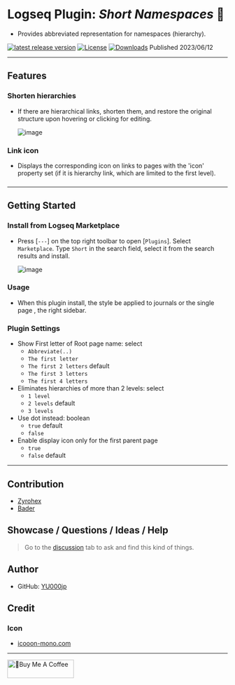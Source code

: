 # Logseq Plugin: *Short Namespaces* 🍰

- Provides abbreviated representation for namespaces (hierarchy).

[![latest release version](https://img.shields.io/github/v/release/YU000jp/logseq-plugin-short-namespaces)](https://github.com/YU000jp/logseq-plugin-short-namespaces/releases)
[![License](https://img.shields.io/github/license/YU000jp/logseq-plugin-short-namespaces?color=blue)](https://github.com/YU000jp/logseq-plugin-short-namespaces/LICENSE)
[![Downloads](https://img.shields.io/github/downloads/YU000jp/logseq-plugin-short-namespaces/total.svg)](https://github.com/YU000jp/logseq-plugin-short-namespaces/releases)
 Published 2023/06/12

---

## Features

### Shorten hierarchies

- If there are hierarchical links, shorten them, and restore the original structure upon hovering or clicking for editing.

  ![image](https://github.com/YU000jp/logseq-plugin-short-namespaces/assets/111847207/f2a7aae1-fc7f-4857-9f7a-af1cdd0b2191)

### Link icon

- Displays the corresponding icon on links to pages with the 'icon' property set (if it is hierarchy link, which are limited to the first level).

###

---

## Getting Started

### Install from Logseq Marketplace

- Press [`---`] on the top right toolbar to open [`Plugins`]. Select `Marketplace`. Type `Short` in the search field, select it from the search results and install.

   ![image](https://github.com/YU000jp/logseq-plugin-short-namespaces/assets/111847207/c2782452-9254-4cda-9604-5283de136da2)

### Usage

- When this plugin install, the style be applied to journals or the single page , the right sidebar.

### Plugin Settings

- Show First letter of Root page name: select
  - `Abbreviate(..)`
  - `The first letter`
  - `The first 2 letters` default
  - `The first 3 letters`
  - `The first 4 letters`
- Eliminates hierarchies of more than 2 levels: select
  - `1 level`
  - `2 levels` default
  - `3 levels`
- Use dot instead: boolean
  - `true` default
  - `false`
- Enable display icon only for the first parent page
  - `true`
  - `false` default 

---

## Contribution

- [Zyrohex](https://gist.github.com/Zyrohex/9782b737f8f7f7bca7b6cc7e7868d793)
- [Bader](https://discord.com/channels/725182569297215569/896368413243494430/1116515366508711996)

## Showcase / Questions / Ideas / Help

> Go to the [discussion](https://github.com/YU000jp/logseq-plugin-short-namespaces/discussions) tab to ask and find this kind of things.

## Author

- GitHub: [YU000jp](https://github.com/YU000jp)

## Credit

### Icon

- [icooon-mono.com](https://icooon-mono.com/12668-%e3%82%b1%e3%83%bc%e3%82%ad%e3%81%ae%e3%82%a2%e3%82%a4%e3%82%b3%e3%83%b33/)

---

<a href="https://www.buymeacoffee.com/yu000japan" target="_blank"><img src="https://cdn.buymeacoffee.com/buttons/v2/default-violet.png" alt="🍌Buy Me A Coffee" style="height: 42px;width: 152px" ></a>
